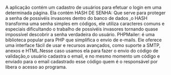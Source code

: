 A aplicação contém um cadastro de usuários para efetuar o login em uma determinada página.
Ela contém HASH DE SENHA: Que serve para proteger a senha de possivéis invasores dentro do banco de dados ,o HASH transforma uma senha simples em códigos, ele utiliza caracteres comuns e especiais dificultando o trabalho de possivéis invasores tornando quase impossível descobrir a senha verdadeira do usuário.
PHPMailer: é uma biblioteca popular para PHP que simplifica o envio de e-mails. Ele oferece uma interface fácil de usar e recursos avançados, como suporte a SMTP, anexos e HTML.Nesse caso usamos ela para fazer o envio do código de validação,o usuário cadastra o email, e no mesmo momento um código e enviado para o email cadastrado esse código quem é o responsável por libera o acesso ao programa.



